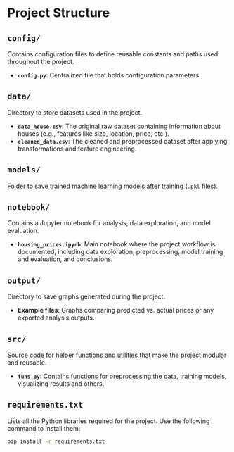 # Project Structure


## **`config/`**
Contains configuration files to define reusable constants and paths used throughout the project.
- **`config.py`**: Centralized file that holds configuration parameters.

## **`data/`**
Directory to store datasets used in the project.
- **`data_house.csv`**: The original raw dataset containing information about houses (e.g., features like size, location, price, etc.).
- **`cleaned_data.csv`**: The cleaned and preprocessed dataset after applying transformations and feature engineering.

## **`models/`**
Folder to save trained machine learning models after training (`.pkl` files).

## **`notebook/`**
Contains a Jupyter notebook for analysis, data exploration, and model evaluation.
- **`housing_prices.ipynb`**: Main notebook where the project workflow is documented, including data exploration, preprocessing, model training and evaluation, and conclusions.

## **`output/`**
Directory to save graphs generated during the project.
- **Example files**: Graphs comparing predicted vs. actual prices or any exported analysis outputs.

## **`src/`**
Source code for helper functions and utilities that make the project modular and reusable.
- **`funs.py`**: Contains functions for preprocessing the data, training models, visualizing results and others.

## **`requirements.txt`**
Lists all the Python libraries required for the project. Use the following command to install them:  
```bash
pip install -r requirements.txt